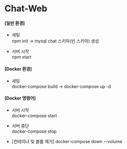 # Chat-Web
 
#### [일반 환경]
- 세팅  
npm init -> mysql chat 스키마(빈 스키마) 생성

- 서버 시작  
npm start

#### [Docker 환경]
- 세팅  
docker-compose build -> docker-compose up -d

#### [Docker 명령어]
- 서버 시작  
docker-compose start

- 서버 중단  
docker-compose stop

- [컨테이너 및 볼륨 제거]
docker-compose down --volume